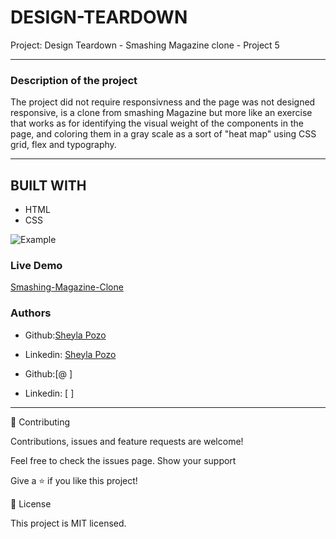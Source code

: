 # DESIGN-TEARDOWN
Project: Design Teardown - Smashing Magazine clone - Project 5
***

### Description of the project

The project did not require responsivness and the page was not designed responsive, is a clone from smashing Magazine but more like an exercise that works as for identifying the visual weight of the components in the page, and coloring them in a gray scale as a sort of "heat map" using CSS grid, flex and typography.

***

## BUILT WITH
*  HTML
*  CSS

 ![Example](http://archive.ph/GeLfa)

### Live Demo 
 [Smashing-Magazine-Clone](https://sheylapozo.github.io/DESIGN-TEARDOWN/)


### Authors
 - Github:[Sheyla Pozo](https://github.com/sheylaPozo)
 - Linkedin: [Sheyla Pozo](https://www.linkedin.com/in/sheypozo/)

 - Github:[@ ]
 - Linkedin: [ ]

 ***

🤝 Contributing

Contributions, issues and feature requests are welcome!

Feel free to check the issues page. Show your support

Give a ⭐️ if you like this project! 

📝 License

This project is MIT licensed.